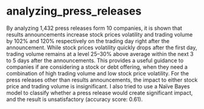 # analyzing_press_releases
By analyzing 1,432 press releases form 10 companies, it is shown that results announcements increase stock prices volatility and trading volume by 102% and 120% respectively on the trading day right after the announcement. While stock prices volatility quickly drops after the first day, trading volume remains at a level 25–30% above average within the next 3 to 5 days after the announcements. This provides a useful guidance to companies if are considering a stock or debt offering, when they need a combination of high trading volume and low stock price volatility. For the press releases other than results announcements, the impact to either stock price and trading volume is insignificant. I also tried to use a Naïve Bayes model to classify whether a press release would create significant impact, and the result is unsatisfactory (accuracy score: 0.61).
